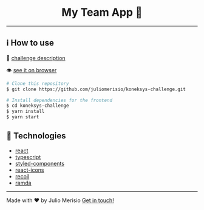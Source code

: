 <div align="center">
  <h1>My Team App 🏈 </h1>

  ---
</div>

## :information_source: How to use

📜 [challenge description](https://docs.google.com/document/d/1mOd3CXjM3QsMPyUQaicA3wYdOEGlxMevDzjLaNYCobw/edit)

👁️ [see it on browser](https://koneksys-challenge.vercel.app/)

```bash
# Clone this repository
$ git clone https://github.com/juliomerisio/koneksys-challenge.git

```

```bash
# Install dependencies for the frontend
$ cd koneksys-challenge
$ yarn install
$ yarn start

```

## :rocket: Technologies

- [react](https://github.com/facebook/react)
- [typescript](https://www.typescriptlang.org/)
- [styled-components](https://github.com/styled-components/styled-components)
- [react-icons](https://github.com/react-icons/react-icons)
- [recoil](https://recoiljs.org/docs/introduction/installation)
- [ramda](https://ramdajs.com/docs/#)


---

Made with ♥ by Julio Merisio [Get in touch!](https://www.linkedin.com/in/juliomerisio/)
